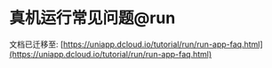 # 真机运行常见问题@run
<!--
keyword: 真机运行常见故障排查指南,无法连接Android手机,无法连接ios手机,检测不到手机,连接手机,连接真机,iTunes,adb,真机运行
-->

文档已迁移至: [https://uniapp.dcloud.io/tutorial/run/run-app-faq.html](https://uniapp.dcloud.io/tutorial/run/run-app-faq.html)
